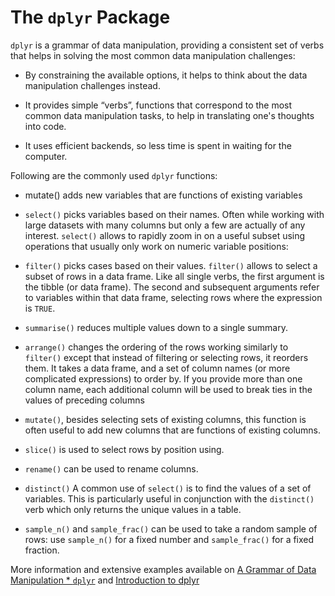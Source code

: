 # The `dplyr` Package

`dplyr` is a grammar of data manipulation, providing a consistent set of verbs that helps in solving the most common data manipulation challenges:

- By constraining the available options, it helps to think about the data manipulation challenges instead.

- It provides simple “verbs”, functions that correspond to the most common data manipulation tasks, to help in translating one's thoughts into code.

- It uses efficient backends, so less time is spent in waiting for the computer. 

Following are the commonly used `dplyr` functions:

- mutate() adds new variables that are functions of existing variables

- `select()` picks variables based on their names. Often while working with large datasets with many columns but only a few are actually of any interest. `select()` allows to rapidly zoom in on a useful subset using operations that usually only work on numeric variable positions:

- `filter()` picks cases based on their values. `filter()` allows to select a subset of rows in a data frame. Like all single verbs, the first argument is the tibble (or data frame). The second and subsequent arguments refer to variables within that data frame, selecting rows where the expression is `TRUE`.

- `summarise()` reduces multiple values down to a single summary. 

- `arrange()` changes the ordering of the rows working similarly to `filter()` except that instead of filtering or selecting rows, it reorders them. It takes a data frame, and a set of column names (or more complicated expressions) to order by. If you provide more than one column name, each additional column will be used to break ties in the values of preceding columns

- `mutate()`, besides selecting sets of existing columns, this function is often useful to add new columns that are functions of existing columns.

- `slice()` is used to select rows by position using.

- `rename()` can be used to rename columns.

- `distinct()` A common use of `select()` is to find the values of a set of variables. This is particularly useful in conjunction with the `distinct()` verb which only returns the unique values in a table.

- `sample_n()` and `sample_frac()` can be used to take a random sample of rows: use `sample_n()` for a fixed number and `sample_frac()` for a fixed fraction.

More information and extensive examples available on [A Grammar of Data Manipulation * `dplyr`](https://dplyr.tidyverse.org/) and [Introduction to dplyr](https://cran.r-project.org/web/packages/dplyr/vignettes/dplyr.html)

